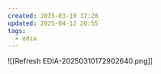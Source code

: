 ```yaml
---
created: 2025-03-10 17:28
updated: 2025-04-12 20:55
tags:
  - edia
---
```

![[Refresh EDIA-20250310172902640.png]]
 